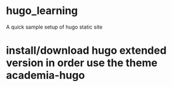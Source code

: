 # hugo_learning
A quick sample setup of hugo static site


# install/download hugo extended version in order use the theme academia-hugo
